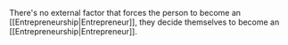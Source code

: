 There's no external factor that forces the person to become an [[Entrepreneurship|Entrepreneur]], they decide themselves to become an [[Entrepreneurship|Entrepreneur]]. 